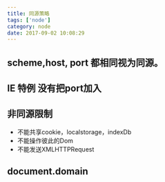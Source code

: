 ```yaml
---
title: 同源策略
tags: ['node']
category: node
date: 2017-09-02 10:08:29
---
```


## scheme,host, port 都相同视为同源。

## IE 特例 没有把port加入

## 非同源限制

- 不能共享cookie，localstorage，indexDb
- 不能操作彼此的Dom
- 不能发送XMLHTTPRequest

## document.domain
